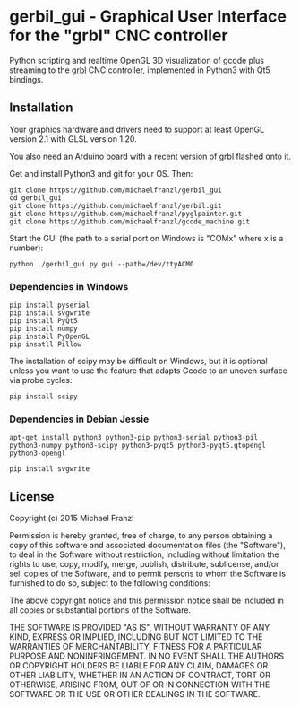 # gerbil_gui - Graphical User Interface for the "grbl" CNC controller

Python scripting and realtime OpenGL 3D visualization of gcode plus
streaming to the [grbl](https://github.com/grbl/grbl) CNC controller,
implemented in Python3 with Qt5 bindings.


## Installation

Your graphics hardware and drivers need to support at least OpenGL version 2.1 with GLSL version 1.20.

You also need an Arduino board with a recent version of grbl flashed onto it.

Get and install Python3 and git for your OS. Then:

    git clone https://github.com/michaelfranzl/gerbil_gui
    cd gerbil_gui
    git clone https://github.com/michaelfranzl/gerbil.git
    git clone https://github.com/michaelfranzl/pyglpainter.git
    git clone https://github.com/michaelfranzl/gcode_machine.git
    
Start the GUI (the path to a serial port on Windows is "COMx" where x is a number):

    python ./gerbil_gui.py gui --path=/dev/ttyACM0


### Dependencies in Windows

    pip install pyserial
    pip install svgwrite
    pip install PyQt5
    pip install numpy
    pip install PyOpenGL
    pip insatll Pillow
    
The installation of scipy may be difficult on Windows, but it is optional unless
you want to use the feature that adapts Gcode to an uneven surface via probe cycles:

    pip install scipy
    

### Dependencies in Debian Jessie

    apt-get install python3 python3-pip python3-serial python3-pil python3-numpy python3-scipy python3-pyqt5 python3-pyqt5.qtopengl python3-opengl
    
    pip install svgwrite
    

## License

Copyright (c) 2015 Michael Franzl

Permission is hereby granted, free of charge, to any person obtaining a copy of this software and associated documentation files (the "Software"), to deal in the Software without restriction, including without limitation the rights to use, copy, modify, merge, publish, distribute, sublicense, and/or sell copies of the Software, and to permit persons to whom the Software is furnished to do so, subject to the following conditions:

The above copyright notice and this permission notice shall be included in all copies or substantial portions of the Software.

THE SOFTWARE IS PROVIDED "AS IS", WITHOUT WARRANTY OF ANY KIND, EXPRESS OR IMPLIED, INCLUDING BUT NOT LIMITED TO THE WARRANTIES OF MERCHANTABILITY, FITNESS FOR A PARTICULAR PURPOSE AND NONINFRINGEMENT. IN NO EVENT SHALL THE AUTHORS OR COPYRIGHT HOLDERS BE LIABLE FOR ANY CLAIM, DAMAGES OR OTHER LIABILITY, WHETHER IN AN ACTION OF CONTRACT, TORT OR OTHERWISE, ARISING FROM, OUT OF OR IN CONNECTION WITH THE SOFTWARE OR THE USE OR OTHER DEALINGS IN THE SOFTWARE.